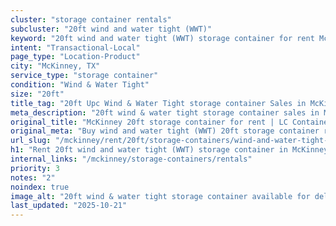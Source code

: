 ```yaml
---
cluster: "storage container rentals"
subcluster: "20ft wind and water tight (WWT)"
keyword: "20ft wind and water tight (WWT) storage container for rent McKinney, TX"
intent: "Transactional-Local"
page_type: "Location-Product"
city: "McKinney, TX"
service_type: "storage container"
condition: "Wind & Water Tight"
size: "20ft"
title_tag: "20ft Upc Wind & Water Tight storage container Sales in McKinney | LC Container"
meta_description: "20ft wind & water tight storage container sales in McKinney. Fast delivery, competitive pricing. Serving storage containers area. Quote ID: N7N. Call (214) 524-4168 for your free quote today."
original_title: "McKinney 20ft storage container for rent | LC Container"
original_meta: "Buy wind and water tight (WWT) 20ft storage container rent with local delivery in McKinney, TX. LC Container — local Since 2003. Request a fast quote today."
url_slug: "/mckinney/rent/20ft/storage-containers/wind-and-water-tight-wwt"
h1: "Rent 20ft wind and water tight (WWT) storage container in McKinney"
internal_links: "/mckinney/storage-containers/rentals"
priority: 3
notes: "2"
noindex: true
image_alt: "20ft wind & water tight storage container available for delivery in McKinney"
last_updated: "2025-10-21"
---
```


<!-- TODO: Add unique city/inventory copy, images, and internal links here. -->
